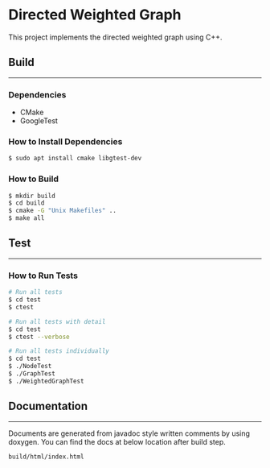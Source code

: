 # Directed Weighted Graph
This project implements the directed weighted graph using C++.

## Build
---
### Dependencies
- CMake
- GoogleTest

### How to Install Dependencies
```bash
$ sudo apt install cmake libgtest-dev
```
### How to Build
```bash
$ mkdir build
$ cd build
$ cmake -G "Unix Makefiles" ..
$ make all
```

## Test
---
### How to Run Tests
```bash
# Run all tests
$ cd test
$ ctest
```
```bash
# Run all tests with detail
$ cd test
$ ctest --verbose
```
```bash
# Run all tests individually
$ cd test
$ ./NodeTest
$ ./GraphTest
$ ./WeightedGraphTest
```

## Documentation
---
Documents are generated from javadoc style written comments by using doxygen. You can find the docs at below location after build step.
```bash
build/html/index.html
```